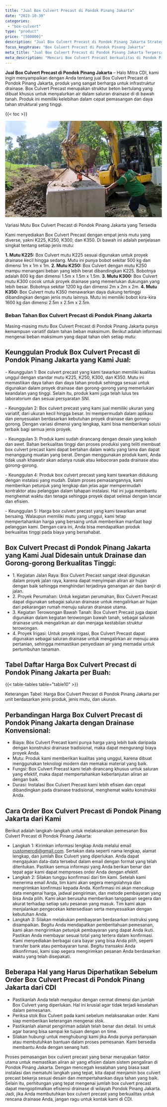 ```yaml
---
title: "Jual Box Culvert Precast di Pondok Pinang Jakarta"
date: "2023-10-30"
categories:
 - "box-culvert"
type: "product"
price: "[500000]"
description: "Jual Box Culvert Precast di Pondok Pinang Jakarta Strategis. Box Culvert Precast ini menjadi solusi utama dalam proyek pembangunan sebagai saluran drainase yang kuat dan berkualitas tinggi. Segera dapatkan informasi detail."
focus_keyphrase: "Box Culvert Precast di Pondok Pinang Jakarta"
meta_title: "Jual Box Culvert Precast di Pondok Pinang Jakarta Terpercaya - CDI"
meta_description: "Mencari Box Culvert Precast berkualitas di Pondok Pinang Jakarta? Layanan profesional kami siap membantu dengan penawaran kompetitif. Dapatkan informasi sekarang."
---
```


**Jual Box Culvert Precast di Pondok Pinang Jakarta** – Halo Mitra CDI, kami ingin menyampaikan dengan Anda tentang jual Box Culvert Precast di Pondok Pinang Jakarta, produk yang sangat berharga untuk infrastruktur drainase. Box Culvert Precast merupakan struktur beton bertulang yang dibuat khusus untuk menyalurkan air dalam saluran drainase di di bawah tanah. Produk ini memiliki kelebihan dalam cepat pemasangan dan daya tahan struktural yang tinggi.

{{< toc >}}

![Jual Box Culvert Precast di Pondok Pinang Jakarta](/images/box-culvert/box-culvert-09.jpg)

Variasi Mutu Box Culvert Precast di Pondok Pinang Jakarta yang Tersedia

Kami menyediakan Box Culvert Precast dengan empat jenis mutu yang diverse, yakni K225, K250, K300, dan K350. Di bawah ini adalah penjelasan singkat tentang setiap jenis mutu:

**1\. Mutu K225:** Box Culvert mutu K225 sesuai digunakan untuk proyek drainase kecil hingga sedang. Mutu ini punya bobot sekitar 500 kg dan dimensi 1m x 1m x 1m.
**2\. Mutu K250:** Box Culvert dengan mutu K250 mampu menangani beban yang lebih berat dibandingkan K225. Bobotnya adalah 800 kg dan dimensi 1.5m x 1.5m x 1.5m.
**3\. Mutu K300:** Box Culvert mutu K300 cocok untuk proyek drainase yang memerlukan dukungan yang lebih besar. Bobotnya sekitar 1200 kg dan dimensi 2m x 2m x 2m.
**4\. Mutu K350:** Box Culvert mutu K350 menawarkan daya dukung tertinggi dibandingkan dengan jenis mutu lainnya. Mutu ini memiliki bobot kira-kira 1600 kg dan dimensi 2.5m x 2.5m x 2.5m.

### Beban Tahan Box Culvert Precast di Pondok Pinang Jakarta

Masing-masing mutu Box Culvert Precast di Pondok Pinang Jakarta punya kemampuan variatif dalam tahan beban maksimum. Berikut adalah informasi mengenai beban maksimum yang dapat tahan oleh setiap mutu: 

## Keunggulan Produk Box Culvert Precast di Pondok Pinang Jakarta yang Kami Jual:

\- Keunggulan 1: Box culvert precast yang kami tawarkan memiliki kualitas unggul dengan standar mutu K225, K250, K300, dan K350. Mutu ini memastikan daya tahan dan daya tahan produk sehingga sesuai untuk digunakan dalam proyek drainase dan gorong-gorong yang memerlukan keandalan yang tinggi. Selain itu, produk kami juga telah lulus tes laboratorium dan sesuai persyaratan SNI.

\- Keunggulan 2: Box culvert precast yang kami jual memiliki ukuran yang variatif, dari ukuran kecil hingga besar. Ini mempermudah dalam aplikasi dan penyesuaian berdasarkan kebutuhan proyek drainase dan gorong-gorong. Dengan variasi dimensi yang lengkap, kami bisa memberikan solusi terbaik bagi semua jenis proyek.

\- Keunggulan 3: Produk kami sudah dirancang dengan desain yang kokoh dan awet. Bahan berkualitas tinggi dan proses produksi yang teliti membuat box culvert precast kami dapat bertahan dalam waktu yang lama dan dapat menanggung muatan yang berat. Dengan menggunakan produk kami, Anda tidak usah khawatir akan adanya rusak atau kebocoran pada drainase atau gorong-gorong.

\- Keunggulan 4: Produk box culvert precast yang kami tawarkan didukung dengan instalasi yang mudah. Dalam proses pemasangannya, kami memberikan petunjuk yang lengkap dan jelas agar mempermudah kontraktor atau pelanggan dalam tahapan instalasi. Hal ini juga membantu menghemat waktu dan tenaga sehingga proyek dapat selesai dengan lancar dan efisien.

\- Keunggulan 5: Harga box culvert precast yang kami tawarkan amat bersaing. Walaupun memiliki mutu yang unggul, kami tetap mempertahankan harga yang bersaing untuk memberikan manfaat bagi pelanggan kami. Dengan cara ini, Anda bisa mendapatkan produk berkualitas tinggi pada biaya yang bersahabat.

## Box Culvert Precast di Pondok Pinang Jakarta yang Kami Jual Didesain untuk Drainase dan Gorong-gorong Berkualitas Tinggi:

*   1\. Kegiatan Jalan Raya: Box Culvert Precast sangat ideal digunakan dalam proyek jalan raya, karena dapat menyimpan aliran air hujan dengan baik sehingga menghindari terjadinya genangan air dan banjir di jalan.
*   2\. Proyek Perumahan: Untuk kegiatan perumahan, Box Culvert Precast dapat digunakan sebagai saluran drainase untuk mengalirkan air hujan dari pekarangan rumah menuju saluran drainase utama.
*   3\. Kegiatan Terowongan Bawah Tanah: Box Culvert Precast juga dapat digunakan dalam kegiatan terowongan bawah tanah, sebagai saluran drainase untuk mengalirkan air dan menjaga kestabilan struktur terowongan.
*   4\. Proyek Irigasi: Untuk proyek irigasi, Box Culvert Precast dapat digunakan sebagai saluran drainase untuk mengalirkan air menuju area pertanian, sehingga memastikan penyediaan air yang memadai untuk pertumbuhan tanaman.

## Tabel Daftar Harga Box Culvert Precast di Pondok Pinang Jakarta per Buah:

{{< table-tables table="table10" >}}

Keterangan Tabel: Harga Box Culvert Precast di Pondok Pinang Jakarta per unit berdasarkan jenis produk, jenis mutu, dan ukuran.

## Perbandingan Harga Box Culvert Precast di Pondok Pinang Jakarta dengan Drainase Konvensional:

*   Biaya: Box Culvert Precast kami punya harga yang lebih baik daripada dengan konstruksi drainase tradisional, maka dapat mengurangi biaya proyek Anda.
*   Mutu: Produk kami memberikan kualitas yang unggul, karena dibuat menggunakan teknologi modern dan memakai material yang baik.
*   Fungsi: Box Culvert Precast kami telah dirancang khusus untuk saluran yang efektif, maka dapat mempertahankan keberlanjutan aliran air dengan baik.
*   Durasi: Instalasi Box Culvert Precast kami lebih efisien dan cepat dibandingkan pada drainase tradisional, menghemat waktu konstruksi Anda.

## Cara Order Box Culvert Precast di Pondok Pinang Jakarta dari Kami

Berikut adalah langkah-langkah untuk melaksanakan pemesanan Box Culvert Precast di Pondok Pinang Jakarta:

*   Langkah 1: Kirimkan informasi lengkap Anda melalui email customercdi@gmail.com. Sertakan data seperti nama lengkap, alamat lengkap, dan jumlah Box Culvert yang diperlukan.
Anda dapat mengajukan data-data tersebut dalam email dengan format yang telah ditentukan. Pastikan semua informasi yang Anda berikan benar dan tepat agar kami dapat memproses order Anda dengan efektif.
*   Langkah 2: Silakan tunggu konfirmasi dari tim kami. Setelah kami menerima email Anda, tim kami akan segera mengolahnya dan mengirimkan konfirmasi kepada Anda. Konfirmasi ini akan mencakup data mengenai harga, jadwal pengiriman, dan metode pembayaran yang bisa Anda pilih.
Kami akan berusaha memberikan tanggapan segera dan akurat terhadap setiap satu pesanan yang masuk. Tim kami akan menjalankan pengecekan ketersediaan serta menyesuaikan dengan kebutuhan Anda.
*   Langkah 3: Silakan melakukan pembayaran berdasarkan instruksi yang disampaikan. Begitu Anda mendapatkan pemberitahuan pemesanan, kami akan mengirimkan petunjuk pembayaran yang dapat Anda ikuti. Pastikan Anda membayar sesuai total yang tertera dalam konfirmasi.
Kami menyediakan berbagai cara bayar yang bisa Anda pilih, seperti transfer bank atau pembayaran tunai. Begitu transaksi Anda dikonfirmasi, kami siap segera mengirimkan pesanan Anda berdasarkan waktu yang telah disepakati.

## Beberapa Hal yang Harus Diperhatikan Sebelum Order Box Culvert Precast di Pondok Pinang Jakarta dari CDI

*   Pastikanlah Anda telah mengukur dengan cermat dimensi dan jumlah Box Culvert yang diperlukan. Hal ini krusial agar tidak terjadi kesalahan dalam pemesanan.
*   Periksa stok Box Culvert pada kami sebelum melaksanakan order. Kami siap memberikan keterangan mengenai stok.
*   Pastikanlah alamat pengiriman adalah telah benar dan detail. Ini untuk agar barang bisa sampai ke tujuan dengan on time.
*   Silakan hubungi untuk menghubungi kami jika Anda punya pertanyaan atau membutuhkan bantuan dalam proses pemesanan. Kami bersedia membantu Anda dengan senang hati.

Proses pemasangan box culvert precast yang benar merupakan faktor utama untuk memastikan aliran air yang efisien dalam sistem pengaliran di Pondok Pinang Jakarta. Dengan mencegah kesalahan yang biasa saat instalasi dan mematuhi langkah yang tepat, kita dapat menjamin box culvert precast bekerja sesuai desain dan mempertahankan daya tahan yang baik. Selain itu, perhitungan yang tepat mengenai jumlah box culvert precast dapat mengoptimalkan efisiensi drainase di wilayah Pondok Pinang Jakarta. Jadi, jika Anda membutuhkan box culvert precast yang berkualitas untuk rencana drainase Anda, jangan ragu untuk kontak kami di CDI.